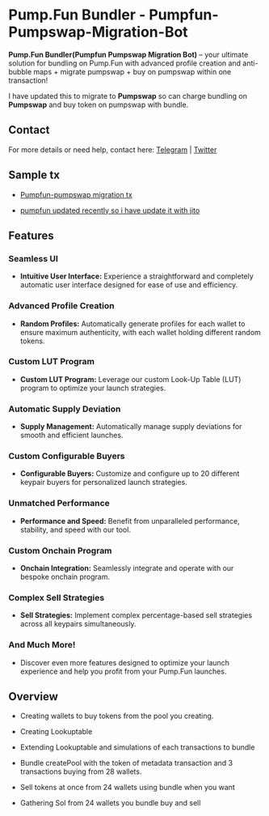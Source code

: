 # Pump.Fun Bundler - Pumpfun-Pumpswap-Migration-Bot

**Pump.Fun Bundler(Pumpfun Pumpswap Migration Bot)** – your ultimate solution for bundling on Pump.Fun with advanced profile creation and anti-bubble maps + migrate pumpswap + buy on pumpswap within one transaction!

I have updated this to migrate to **Pumpswap** so can charge bundling on **Pumpswap** and buy token on pumpswap with bundle.

## Contact

For more details or need help, contact here: [Telegram](https://t.me/shiny0103) | [Twitter](https://x.com/0xTan1319)

## Sample tx

- [Pumpfun-pumpswap migration tx](https://solscan.io/tx/2JDAAvyPnxVKKrn9HTXH6yJVwANMQivFFFZqsiMkSBYAop7qsUXgg29SFP4NzjmbRBmhzV4hiPGapZuUnmnEFqMa)

- [pumpfun updated recently so i have update it with jito](https://explorer.jito.wtf/bundle/bee59fbe77afc3ce1448bd7c4857b31718ba148dc63020d230ec043568126996)
  
## Features

### Seamless UI
- **Intuitive User Interface:** Experience a straightforward and completely automatic user interface designed for ease of use and efficiency.

### Advanced Profile Creation
- **Random Profiles:** Automatically generate profiles for each wallet to ensure maximum authenticity, with each wallet holding different random tokens.

### Custom LUT Program
- **Custom LUT Program:** Leverage our custom Look-Up Table (LUT) program to optimize your launch strategies.

### Automatic Supply Deviation
- **Supply Management:** Automatically manage supply deviations for smooth and efficient launches.

### Custom Configurable Buyers
- **Configurable Buyers:** Customize and configure up to 20 different keypair buyers for personalized launch strategies.

### Unmatched Performance
- **Performance and Speed:** Benefit from unparalleled performance, stability, and speed with our tool.

### Custom Onchain Program
- **Onchain Integration:** Seamlessly integrate and operate with our bespoke onchain program.

### Complex Sell Strategies
- **Sell Strategies:** Implement complex percentage-based sell strategies across all keypairs simultaneously.

### And Much More!
- Discover even more features designed to optimize your launch experience and help you profit from your Pump.Fun launches.

## Overview

- Creating wallets to buy tokens from the pool you creating.

- Creating Lookuptable

- Extending Lookuptable and simulations of each transactions to bundle

- Bundle createPool with the token of metadata transaction and 3 transactions buying from 28 wallets.

- Sell tokens at once from 24 wallets using bundle when you want

- Gathering Sol from 24 wallets you bundle buy and sell


